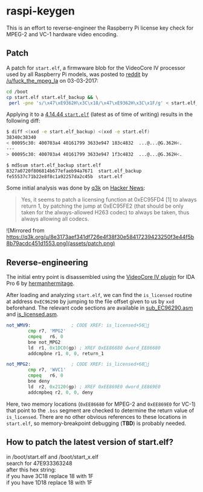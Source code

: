 # raspi-keygen

This is an effort to reverse-engineer the Raspberry Pi license key check for
MPEG-2 and VC-1 hardware video encoding.

## Patch

A patch for `start.elf`, a firmwware blob for the VideoCore IV processor used by
all Raspberry Pi models, was posted to 
[reddit](https://www.reddit.com/r/raspberry_pi/comments/5x7xbo/patch_for_mpeg2_vc1_license/)
by [/u/fuck_the_mpeg_la](https://www.reddit.com/user/fuck_the_mpeg_la)
on 03-03-2017:

```bash
cd /boot
cp start.elf start.elf_backup && \
 perl -pne 's/\x47\xE9362H\x3C\x18/\x47\xE9362H\x3C\x1F/g' < start.elf_backup > start.elf
```

Applying it to a
[4.14.44 `start.elf`](https://github.com/raspberrypi/firmware/blob/a154f2136850dba827cf4bc40794854376902cbd/boot/start.elf)
(latest as of time of writing) results in the following diff:
```bash
$ diff <(xxd -e start.elf_backup) <(xxd -e start.elf)
38340c38340
< 00095c30: 400703a4 40161799 3633e947 183c4832  ...@...@G.362H<.
---
> 00095c30: 400703a4 40161799 3633e947 1f3c4832  ...@...@G.362H<.
```

```bash
$ md5sum start.elf_backup start.elf
8327a0720f806814b677efaeb94a7671  start.elf_backup
fe55537c71b22e8f8c1a92257da2c45b  start.elf
```

Some initial analysis was done by [q3k](https://news.ycombinator.com/user?id=q3k)
on [Hacker News](https://news.ycombinator.com/item?id=16383368):

>Yes, it seems to patch a licensing function at 0xEC95FD4 [1] to always return 1,
>by patching the jump at 0xEC95FE2 (that should be only taken for the always-allowed H263 codec)
>to always be taken, thus always allowing all codecs.

![Mirrored from https://q3k.org/u/8e3173aef341df726e4f38f30e58417239423250f3e44f5b8b79acdc451d1553.png](assets/patch.png)

## Reverse-engineering

The initial entry point is disassembled using the 
[VideoCore IV plugin](https://github.com/hermanhermitage/videocoreiv/tree/master/idaplugin)
for IDA Pro 6 by [hermanhermitage](https://github.com/hermanhermitage).

After loading and analyzing `start.elf`, we can find the `is_licensed` routine
at address `0xEC96290` by jumping to the file offset given to us by `xxd`
beforehand. The relevant code sections are available in
[sub_EC96290.asm](sub_EC96290.asm) and [is_licensed.asm](is_licensed.asm).

```asm
not_WMV9:				; CODE XREF: is_licensed+56j
		cmp	r7, 'MPG2'
		cmpeq	r6, 0
		bne	not_MPG2
		ld	r1, 0x1DC0(gp) ; XREF 0xEE86680	dword_EE86680
		addcmpbne r1, 0, 0, return_1

not_MPG2:				; CODE XREF: is_licensed+68j
		cmp	r7, 'WVC1'
		cmpeq	r6, 0
		bne	deny
		ld	r2, 0x2120(gp) ; XREF 0xEE869E0	dword_EE869E0
		addcmpbeq r2, 0, 0, deny
```

Here, two memory locations (`0xEE86680` for MPEG-2 and `0xEE869E0` for VC-1)
that point to the `.bss` segment are checked to determine the return value of
`is_licensed`. There are no other obvious references to these locations in
`start.elf`, so memory-breakpoint debugging (**TBD**) is probably needed.

## How to patch the latest version of start.elf?<br>
in /boot/start.elf and /boot/start_x.elf<br>
search for 47E933363248<br>
after this hex string:<br>
if you have 3C18 replace 18 with 1F<br>
if you have 1D18 replace 18 with 1F<br>
